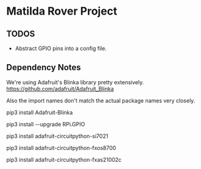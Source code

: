 # Matilda Rover Project

## TODOS
- Abstract GPIO pins into a config file.

## Dependency Notes
We're using Adafruit's Blinka library pretty extensively.
https://github.com/adafruit/Adafruit_Blinka

Also the import names don't match the actual package names very closely.

pip3 install Adafruit-Blinka

pip3 install --upgrade RPi.GPIO

pip3 install adafruit-circuitpython-si7021

pip3 install adafruit-circuitpython-fxos8700

pip3 install adafruit-circuitpython-fxas21002c